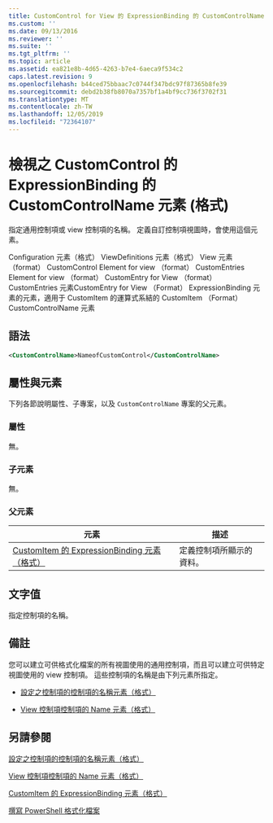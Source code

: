 ```yaml
---
title: CustomControl for View 的 ExpressionBinding 的 CustomControlName 元素（格式） |Microsoft Docs
ms.custom: ''
ms.date: 09/13/2016
ms.reviewer: ''
ms.suite: ''
ms.tgt_pltfrm: ''
ms.topic: article
ms.assetid: ea821e8b-4d65-4263-b7e4-6aeca9f534c2
caps.latest.revision: 9
ms.openlocfilehash: b44ced75bbaac7c0744f347bdc97f87365b8fe39
ms.sourcegitcommit: debd2b38fb8070a7357bf1a4bf9cc736f3702f31
ms.translationtype: MT
ms.contentlocale: zh-TW
ms.lasthandoff: 12/05/2019
ms.locfileid: "72364107"
---
```

# <a name="customcontrolname-element-for-expressionbinding-for-customcontrol-for-view-format"></a>檢視之 CustomControl 的 ExpressionBinding 的 CustomControlName 元素 (格式)

指定通用控制項或 view 控制項的名稱。 定義自訂控制項視圖時，會使用這個元素。

Configuration 元素（格式） ViewDefinitions 元素（格式） View 元素（format） CustomControl Element for view （format） CustomEntries Element for view （format） CustomEntry for View （format） CustomEntries 元素CustomEntry for View （Format） ExpressionBinding 元素的元素，適用于 CustomItem 的運算式系結的 CustomItem （Format） CustomControlName 元素

## <a name="syntax"></a>語法

```xml
<CustomControlName>NameofCustomControl</CustomControlName>
```

## <a name="attributes-and-elements"></a>屬性與元素

下列各節說明屬性、子專案，以及 `CustomControlName` 專案的父元素。

### <a name="attributes"></a>屬性

無。

### <a name="child-elements"></a>子元素

無。

### <a name="parent-elements"></a>父元素

|元素|描述|
|-------------|-----------------|
|[CustomItem 的 ExpressionBinding 元素（格式）](./expressionbinding-element-for-customitem-for-controls-for-configuration-format.md)|定義控制項所顯示的資料。|

## <a name="text-value"></a>文字值

指定控制項的名稱。

## <a name="remarks"></a>備註

您可以建立可供格式化檔案的所有視圖使用的通用控制項，而且可以建立可供特定視圖使用的 view 控制項。 這些控制項的名稱是由下列元素所指定。

- [設定之控制項的控制項的名稱元素（格式）](./name-element-for-control-for-controls-for-configuration-format.md)

- [View 控制項控制項的 Name 元素（格式）](./name-element-for-control-for-controls-for-view-format.md)

## <a name="see-also"></a>另請參閱

[設定之控制項的控制項的名稱元素（格式）](./name-element-for-control-for-controls-for-configuration-format.md)

[View 控制項控制項的 Name 元素（格式）](./name-element-for-control-for-controls-for-view-format.md)

[CustomItem 的 ExpressionBinding 元素（格式）](./expressionbinding-element-for-customitem-for-controls-for-configuration-format.md)

[撰寫 PowerShell 格式化檔案](./writing-a-powershell-formatting-file.md)
